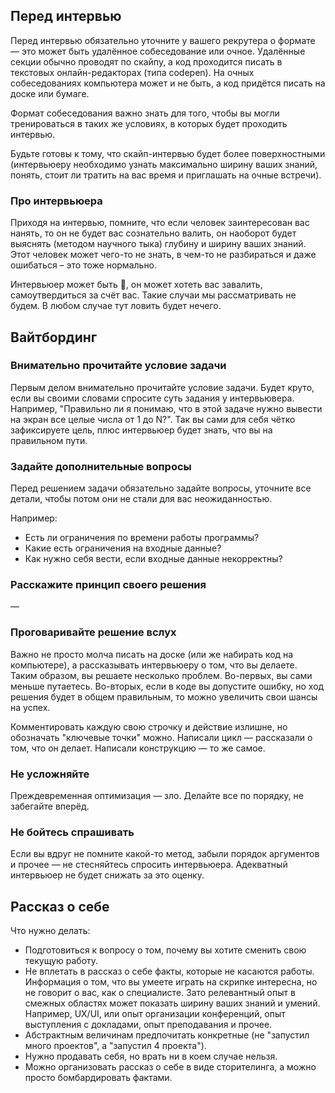 ## Перед интервью

Перед интервью обязательно уточните у вашего рекрутера о формате — это может быть удалённое собеседование или очное. Удалённые секции обычно проводят по скайпу, а код проходится писать в текстовых онлайн-редакторах (типа codepen). На очных собеседованиях компьютера может и не быть, а код придётся писать на доске или бумаге.

Формат собеседования важно знать для того, чтобы вы могли тренироваться в таких же условиях, в которых будет проходить интервью.

Будьте готовы к тому, что скайп-интервью будет более поверхностными (интервьюеру необходимо узнать максимально ширину ваших знаний, понять, стоит ли тратить на вас время и приглашать на очные встречи).

### Про интервьюера

Приходя на интервью, помните, что если человек заинтересован вас нанять, то он не будет вас сознательно валить, он наоборот будет выяснять (методом научного тыка) глубину и ширину ваших знаний. Этот человек может чего-то не знать, в чем-то не разбираться и даже ошибаться – это тоже нормально.

Интервьюер может быть 💩, он может хотеть вас завалить, самоутвердиться за счёт вас. Такие случаи мы рассматривать не будем. В любом случае тут ловить будет нечего.

## Вайтбординг

### Внимательно прочитайте условие задачи

Первым делом внимательно прочитайте условие задачи. Будет круто, если вы своими словами спросите суть задания у интервьювера. Например, "Правильно ли я понимаю, что в этой задаче нужно вывести на экран все целые числа от 1 до N?". Так вы сами для себя чётко зафиксируете цель, плюс интервьюер будет знать, что вы на правильном пути.

### Задайте дополнительные вопросы

Перед решением задачи обязательно задайте вопросы, уточните все детали, чтобы потом они не стали для вас неожиданностью.

Например:

* Есть ли ограничения по времени работы программы?
* Какие есть ограничения на входные данные?
* Как нужно себя вести, если входные данные некорректны?

### Расскажите принцип своего решения

—

### Проговаривайте решение вслух

Важно не просто молча писать на доске (или же набирать код на компьютере), а рассказывать интервьюеру о том, что вы делаете. Таким образом, вы решаете несколько проблем. Во-первых, вы сами меньше путаетесь. Во-вторых, если в коде вы допустите ошибку, но ход решения будет в общем правильным, то можно увеличить свои шансы на успех.

Комментировать каждую свою строчку и действие излишне, но обозначать "ключевые точки" можно. Написали цикл — рассказали о том, что он делает. Написали конструкцию — то же самое.

### Не усложняйте

Преждевременная оптимизация — зло. Делайте все по порядку, не забегайте вперёд.

### Не бойтесь спрашивать

Если вы вдруг не помните какой-то метод, забыли порядок аргументов и прочее — не стесняйтесь спросить интервьюера. Адекватный интервьюер не будет снижать за это оценку.

## Рассказ о себе

Что нужно делать:

* Подготовиться к вопросу о том, почему вы хотите сменить свою текущую работу.
* Не вплетать в рассказ о себе факты, которые не касаются работы. Информация о том, что вы умеете играть на скрипке интересна, но не говорит о вас, как о специалисте. Зато релевантный опыт в смежных областях может показать ширину ваших знаний и умений. Например, UX/UI, или опыт организации конференций, опыт выступления с докладами, опыт преподавания и прочее.
* Абстрактным величинам предпочитать конкретные (не "запустил много проектов", а "запустил 4 проекта").
* Нужно продавать себя, но врать ни в коем случае нельзя.
* Можно организовать рассказ о себе в виде сторителинга, а можно просто бомбардировать фактами.
